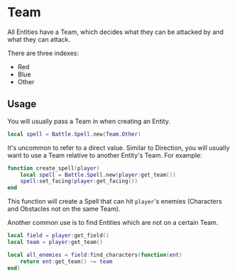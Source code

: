 # Team

All Entities have a Team, which decides what they can be attacked by 
and what they can attack.

There are three indexes:

* Red
* Blue
* Other

## Usage

You will usually pass a Team in when creating an Entity.

```lua
local spell = Battle.Spell.new(Team.Other)
```

It's uncommon to refer to a direct value. Similar to Direction, you 
will usually want to use a Team relative to another Entity's Team. For 
example:

```lua
function create_spell(player)
    local spell = Battle.Spell.new(player:get_team())
    spell:set_facing(player:get_facing())
end
```

This function will create a Spell that can hit `player`'s enemies (Characters 
and Obstacles not on the same Team).

Another common use is to find Entities which are not on a certain Team.

```lua
local field = player:get_field()
local team = player:get_team()

local all_enemies = field:find_characters(function(ent)
    return ent:get_team() ~= team
end)
```